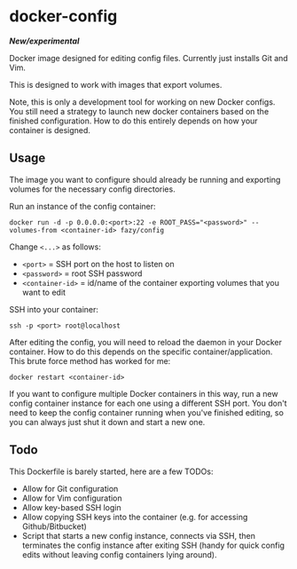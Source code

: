 docker-config
=============

***New/experimental***

Docker image designed for editing config files. Currently just installs Git and Vim.

This is designed to work with images that export volumes.

Note, this is only a development tool for working on new Docker configs. You still need
a strategy to launch new docker containers based on the finished configuration. How to
do this entirely depends on how your container is designed.

Usage
-----

The image you want to configure should already be running and exporting volumes for the necessary
config directories.

Run an instance of the config container:

    docker run -d -p 0.0.0.0:<port>:22 -e ROOT_PASS="<password>" --volumes-from <container-id> fazy/config

Change `<...>` as follows:

* `<port>` = SSH port on the host to listen on
* `<password>` = root SSH password
* `<container-id>` = id/name of the container exporting volumes that you want to edit

SSH into your container:

    ssh -p <port> root@localhost

After editing the config, you will need to reload the daemon in your Docker container. How
to do this depends on the specific container/application. This brute force method has worked
for me:

    docker restart <container-id>

If you want to configure multiple Docker containers in this way, run a new config container
instance for each one using a different SSH port. You don't need to keep the config container
running when you've finished editing, so you can always just shut it down and start a new one.

Todo
----

This Dockerfile is barely started, here are a few TODOs:

* Allow for Git configuration
* Allow for Vim configuration
* Allow key-based SSH login
* Allow copying SSH keys into the container (e.g. for accessing Github/Bitbucket)
* Script that starts a new config instance, connects via SSH, then terminates the config
  instance after exiting SSH (handy for quick config edits without leaving config containers
  lying around).


